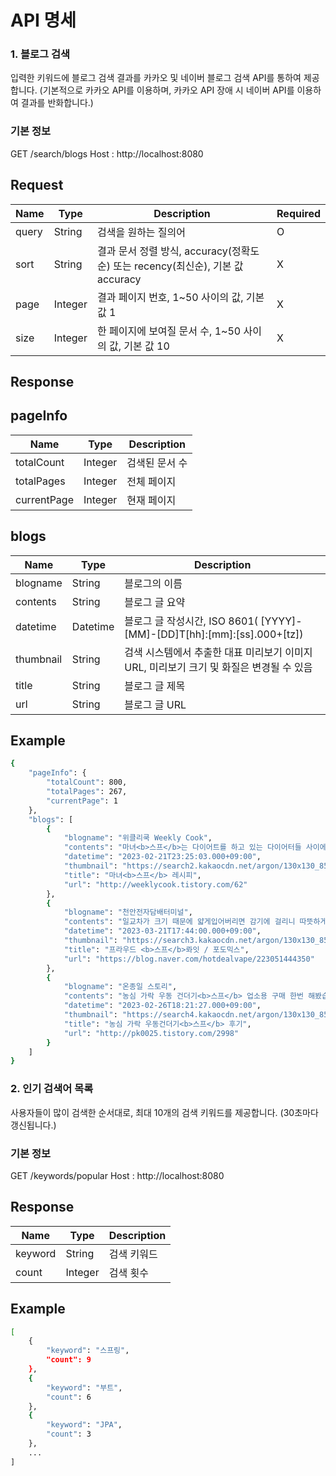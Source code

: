 
# API 명세
### 1. 블로그 검색

입력한 키워드에 블로그 검색 결과를 카카오 및 네이버 블로그 검색 API를 통하여 제공합니다.
(기본적으로 카카오 API를 이용하며, 카카오 API 장애 시 네이버 API를 이용하여 결과를 반화합니다.)

### 기본 정보
GET /search/blogs
Host : http://localhost:8080

## Request
|Name|Type|Description|Required|
|---|---|---|---|
|query|String|검색을 원하는 질의어|O|
|sort|String|결과 문서 정렬 방식, accuracy(정확도순) 또는 recency(최신순), 기본 값 accuracy|X|
|page|Integer|결과 페이지 번호, 1~50 사이의 값, 기본 값 1|X|
|size|Integer|한 페이지에 보여질 문서 수, 1~50 사이의 값, 기본 값 10|X|

## Response
## pageInfo
|Name|Type|Description|
|---|---|---|
|totalCount|Integer|검색된 문서 수|
|totalPages|Integer|전체 페이지|
|currentPage|Integer|현재 페이지|X|

## blogs
|Name|Type|Description|
|---|---|---|
|blogname|String|블로그의 이름
|contents|String|블로그 글 요약
|datetime|Datetime|블로그 글 작성시간, ISO 8601( [YYYY]-[MM]-[DD]T[hh]:[mm]:[ss].000+[tz])
|thumbnail|String|검색 시스템에서 추출한 대표 미리보기 이미지 URL, 미리보기 크기 및 화질은 변경될 수 있음
|title|String|블로그 글 제목
|url|String|블로그 글 URL

## Example
```bash
{
    "pageInfo": {
        "totalCount": 800,
        "totalPages": 267,
        "currentPage": 1
    },
    "blogs": [
        {
            "blogname": "위클리쿡 Weekly Cook",
            "contents": "마녀<b>스프</b>는 다이어트를 하고 있는 다이어터들 사이에서 유행하는 <b>수프</b>입니다. 몸에 붙은 지방들을 단기간에 뺄 수 있다는 의미에서 그 이름이 탄생했으며 1980년대 미국 배우 기네스 펠트로의 다이어트 방법으로도 주목받았습니다. 이후 한국에서도 단기간 다이어트에 좋은 마녀<b>스프</b> 레시피가 유행 중입니다. 오늘은...",
            "datetime": "2023-02-21T23:25:03.000+09:00",
            "thumbnail": "https://search2.kakaocdn.net/argon/130x130_85_c/FFKYD6nWZVn",
            "title": "마녀<b>스프</b> 레시피",
            "url": "http://weeklycook.tistory.com/62"
        },
        {
            "blogname": "천안전자담배터미널",
            "contents": "일교차가 크기 때문에 얇게입어버리면 감기에 걸리니 따뜻하게 입고다니길 바라겠습니다!! ​ 음료수 사이다 그대로 청량함 가득 - 깔끔함 맥스 프라우드 <b>스프</b>롸잇 ​ 향긋한 적포도 과일 호불호가 갈리지않아 인기 만점 프라우드 포도믹스 ​ 탄산처럼 톡 쏘는 사이다 맛과 호불호가 안갈리는 포도 맛 구성 입니다 ♥ ​ 과하지...",
            "datetime": "2023-03-21T17:44:00.000+09:00",
            "thumbnail": "https://search3.kakaocdn.net/argon/130x130_85_c/82XQU4WhbWs",
            "title": "프라우드 <b>스프</b>롸잇 / 포도믹스",
            "url": "https://blog.naver.com/hotdealvape/223051444350"
        },
        {
            "blogname": "온종일 스토리",
            "contents": "농심 가락 우동 건더기<b>스프</b> 업소용 구매 한번 해봤습니다 500그램 8000원대 택배비 포함 10000원 초반대 한다고 보시면 됩니다 식자매 매장 같은 곳도 아마도 판매는 할 겁니다 특히 우동집 또는 분식집에 가면 국물에 건더기<b>스프</b>를 위에 넣어서 먹기도 하는데요 라면 끓일 때 넣어서 먹어 볼까 해서 한봉지만 주문...",
            "datetime": "2023-02-26T18:21:27.000+09:00",
            "thumbnail": "https://search4.kakaocdn.net/argon/130x130_85_c/LNdWDzKsB9f",
            "title": "농심 가락 우동건더기<b>스프</b> 후기",
            "url": "http://pk0025.tistory.com/2998"
        }
    ]
}
```




### 2. 인기 검색어 목록

사용자들이 많이 검색한 순서대로, 최대 10개의 검색 키워드를 제공합니다.
(30초마다 갱신됩니다.)

### 기본 정보
GET /keywords/popular
Host : http://localhost:8080

## Response
|Name|Type|Description|
|---|---|---|
|keyword|String|검색 키워드|
|count|Integer|검색 횟수|

## Example
```bash
[
    {
        "keyword": "스프링",
        "count": 9
    },
    {
        "keyword": "부트",
        "count": 6
    },
    {
        "keyword": "JPA",
        "count": 3
    },
    ...
]
```
